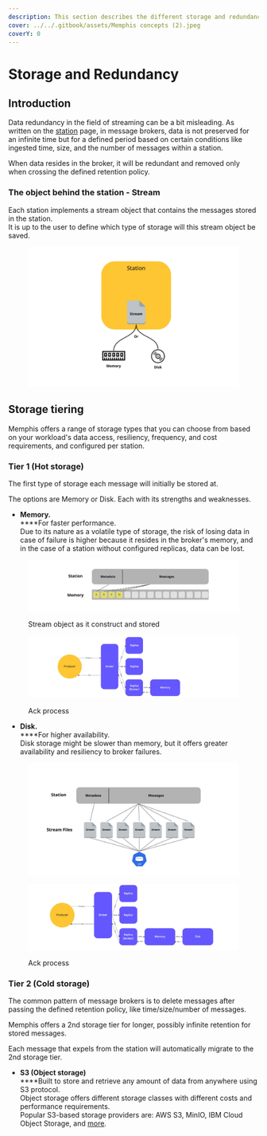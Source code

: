 ```yaml
---
description: This section describes the different storage and redundancy options
cover: ../../.gitbook/assets/Memphis concepts (2).jpeg
coverY: 0
---
```


# Storage and Redundancy

## Introduction

Data redundancy in the field of streaming can be a bit misleading. As written on the [station](station.md) page, in message brokers, data is not preserved for an infinite time but for a defined period based on certain conditions like ingested time, size, and the number of messages within a station.

When data resides in the broker, it will be redundant and removed only when crossing the defined retention policy.

### The object behind the station - Stream

Each station implements a stream object that contains the messages stored in the station. \
It is up to the user to define which type of storage will this stream object be saved.

<figure><img src="../../.gitbook/assets/stream.jpeg" alt=""><figcaption></figcaption></figure>

## Storage tiering

Memphis offers a range of storage types that you can choose from based on your workload's data access, resiliency, frequency, and cost requirements, and configured per station.

### Tier 1 (Hot storage)

The first type of storage each message will initially be stored at.

The options are Memory or Disk. Each with its strengths and weaknesses.

* **Memory.**\
  ****For faster performance.\
  Due to its nature as a volatile type of storage, the risk of losing data in case of failure is higher because it resides in the broker's memory, and in the case of a station without configured replicas, data can be lost.

<figure><img src="../../.gitbook/assets/storage type memory (1).jpeg" alt=""><figcaption><p>Stream object as it construct and stored</p></figcaption></figure>

<figure><img src="../../.gitbook/assets/mem ack.jpeg" alt=""><figcaption><p>Ack process</p></figcaption></figure>

* **Disk.**\
  ****For higher availability.\
  Disk storage might be slower than memory, but it offers greater availability and resiliency to broker failures.

<figure><img src="../../.gitbook/assets/disk.jpeg" alt=""><figcaption></figcaption></figure>



<figure><img src="../../.gitbook/assets/disk ack.jpeg" alt=""><figcaption><p>Ack process</p></figcaption></figure>

### Tier 2 (Cold storage)

The common pattern of message brokers is to delete messages after passing the defined retention policy, like time/size/number of messages.

Memphis offers a 2nd storage tier for longer, possibly infinite retention for stored messages.

Each message that expels from the station will automatically migrate to the 2nd storage tier.

* **S3 (Object storage)**\
  ****Built to store and retrieve any amount of data from anywhere using S3 protocol.\
  Object storage offers different storage classes with different costs and performance requirements.\
  Popular S3-based storage providers are: AWS S3, MinIO, IBM Cloud Object Storage, and [more](https://documentation.commvault.com/v11/essential/9237\_supported\_cloud\_storage\_s3\_compatible\_object\_storage\_vendors.html).

